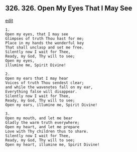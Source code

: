 
## 326.  326. Open My Eyes That I May See
[edit](https://docs.google.com/document/d/18xAyzKm6mVbMOUqj8RKYRlOejFIsujlV/edit?mode=html)






    1.
    Open my eyes, that I may see
    Glimpses of truth Thou hast for me;
    Place in my hands the wonderful key
    That shall unclasp and set me free.
    Silently now I wait for Thee,
    Ready, my God, Thy will to see;
    Open my eyes,
    illumine me, Spirit Divine!

    2.
    Open my ears that I may hear
    Voices of truth Thou sendest clear;
    and while the wavenotes fall on my ear,
    Everything false will disappear.
    Silently now I wait for Thee,
    Ready, my God, Thy will to see;
    Open my ears, illumine me, Spirit Divine!

    3.
    Open my mouth, and let me bear
    Gladly the warm truth everywhere;
    Open my heart, and let me prepare
    Love with Thy children thus to share.
    Silently now I wait for Thee,
    Ready, my God, Thy will to see;
    Open my heart, illumine me, Spirit Divine!
